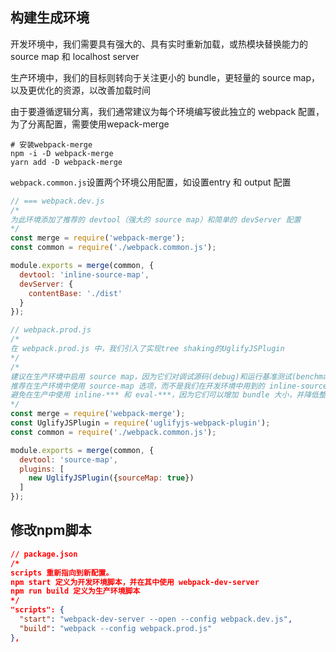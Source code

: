 
## 构建生成环境
开发环境中，我们需要具有强大的、具有实时重新加载，或热模块替换能力的 source map 和 localhost server

生产环境中，我们的目标则转向于关注更小的 bundle，更轻量的 source map，以及更优化的资源，以改善加载时间

由于要遵循逻辑分离，我们通常建议为每个环境编写彼此独立的 webpack 配置，为了分离配置，需要使用wepack-merge

```shell
# 安装webpack-merge
npm -i -D webpack-merge
yarn add -D webpack-merge
```

`webpack.common.js`设置两个环境公用配置，如设置entry 和 output 配置

```js
// === webpack.dev.js
/*
为此环境添加了推荐的 devtool（强大的 source map）和简单的 devServer 配置
*/
const merge = require('webpack-merge');
const common = require('./webpack.common.js');

module.exports = merge(common, {
  devtool: 'inline-source-map',
  devServer: {
    contentBase: './dist'
  }
});

// webpack.prod.js
/*
在 webpack.prod.js 中，我们引入了实现tree shaking的UglifyJSPlugin
*/
/*
建议在生产环境中启用 source map，因为它们对调试源码(debug)和运行基准测试(benchmark tests)很有帮助，
推荐在生产环境中使用 source-map 选项，而不是我们在开发环境中用到的 inline-source-map
避免在生产中使用 inline-*** 和 eval-***，因为它们可以增加 bundle 大小，并降低整体性能。
*/
const merge = require('webpack-merge');
const UglifyJSPlugin = require('uglifyjs-webpack-plugin');
const common = require('./webpack.common.js');

module.exports = merge(common, {
  devtool: 'source-map',
  plugins: [
    new UglifyJSPlugin({sourceMap: true})
  ]
});
```

## 修改npm脚本
```json
// package.json
/*
scripts 重新指向到新配置。
npm start 定义为开发环境脚本，并在其中使用 webpack-dev-server
npm run build 定义为生产环境脚本
*/
"scripts": {
  "start": "webpack-dev-server --open --config webpack.dev.js",
  "build": "webpack --config webpack.prod.js"
},
```


